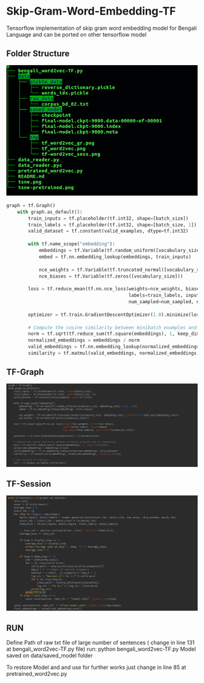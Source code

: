 # Skip-Gram-Word-Embedding-TF
Tensorflow implementation of skip gram word embedding model for Bengali Language and can be ported on other tensorflow model

## Folder Structure
![Folder](data/tmp/tf_dir_st.png)

```python
graph = tf.Graph()
    with graph.as_default():
        train_inputs = tf.placeholder(tf.int32, shape=[batch_size])
        train_labels = tf.placeholder(tf.int32, shape=[batch_size, 1])
        valid_dataset = tf.constant(valid_examples, dtype=tf.int32)

        with tf.name_scope("embedding"):
            embeddings = tf.Variable(tf.random_uniform([vocabulary_size, embedding_size], -1.0, 1.0))
            embed = tf.nn.embedding_lookup(embeddings, train_inputs)

            nce_weights = tf.Variable(tf.truncated_normal([vocabulary_size, embedding_size], stddev=1.0 / math.sqrt(embedding_size)))
            nce_biases = tf.Variable(tf.zeros([vocabulary_size]))

        loss = tf.reduce_mean(tf.nn.nce_loss(weights=nce_weights, biases=nce_biases,
                                             labels=train_labels, inputs=embed,
                                             num_sampled=num_sampled, num_classes=vocabulary_size))

        optimizer = tf.train.GradientDescentOptimizer(1.0).minimize(loss)

        # Compute the cosine similarity between minibatch examples and all embeddings.
        norm = tf.sqrt(tf.reduce_sum(tf.square(embeddings), 1, keep_dims=True))
        normalized_embeddings = embeddings / norm
        valid_embeddings = tf.nn.embedding_lookup(normalized_embeddings, valid_dataset)
        similarity = tf.matmul(valid_embeddings, normalized_embeddings, transpose_b=True)

```



## TF-Graph
![Graph](data/tmp/tf_word2vec_gr.png)



## TF-Session
![Session](data/tmp/tf-word2vec_sess.png)


## RUN
Define Path of raw txt file of large number of sentences ( change in line 131 at bengali_word2vec-TF.py file)
run: python bengali_word2vec-TF.py
Model saved on data/saved_model folder

To restore Model and and use for further works just change in line 85 at pretrained_word2vec.py


